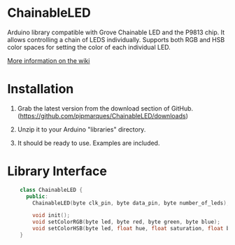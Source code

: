 ChainableLED
============

Arduino library compatible with Grove Chainable LED and the P9813 chip. It allows controlling a chain of LEDS individually. 
Supports both RGB and HSB color spaces for setting the color of each individual LED.

[More information on the wiki](https://github.com/pjpmarques/ChainableLED/wiki)


Installation
============
1. Grab the latest version from the download section of GitHub.
(https://github.com/pjpmarques/ChainableLED/downloads)

2. Unzip it to your Arduino "libraries" directory. 

3. It should be ready to use. Examples are included.


Library Interface
=================
```c++
    class ChainableLED {
      public:
        ChainableLED(byte clk_pin, byte data_pin, byte number_of_leds);

        void init();
        void setColorRGB(byte led, byte red, byte green, byte blue);
        void setColorHSB(byte led, float hue, float saturation, float brightness);
    }
```
